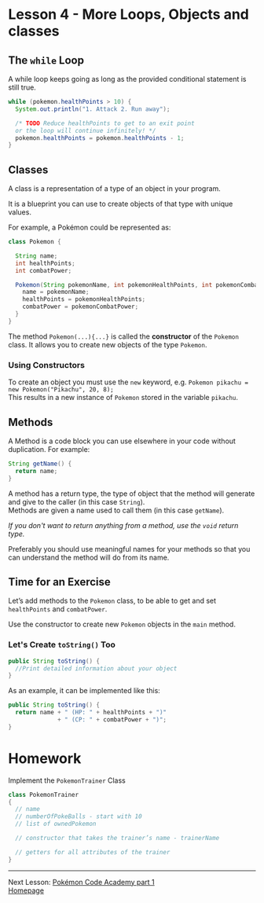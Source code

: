 # Lesson 4 - More Loops, Objects and classes

## The `while` Loop
A while loop keeps going as long as the provided conditional statement is still true.

```java
while (pokemon.healthPoints > 10) {
  System.out.println("1. Attack 2. Run away");

  /* TODO Reduce healthPoints to get to an exit point
  or the loop will continue infinitely! */
  pokemon.healthPoints = pokemon.healthPoints - 1;
}
```

## Classes
A class is a representation of a type of an object in your program.

It is a blueprint you can use to create objects of that type with unique values.

For example, a Pokémon could be represented as:
```java
class Pokemon {

  String name;
  int healthPoints;
  int combatPower;

  Pokemon(String pokemonName, int pokemonHealthPoints, int pokemonCombatPower) {
    name = pokemonName;
    healthPoints = pokemonHealthPoints;
    combatPower = pokemonCombatPower;
  }
}
```

The method `Pokemon(...){...}` is called the **constructor** of the `Pokemon` class. It allows you to create new objects of the type `Pokemon`.

### Using Constructors
To create an object you must use the `new` keyword, e.g.
`Pokemon pikachu = new Pokemon("Pikachu", 20, 8);`  
This results in a new instance of `Pokemon` stored in the variable `pikachu`.

## Methods
A Method is a code block you can use elsewhere in your code without duplication. For example:
```java
String getName() {
  return name;
}
```
A method has a return type, the type of object that the method will generate and give to the caller (in this case `String`).  
Methods are given a name used to call them (in this case `getName`).

*If you don't want to return anything from a method, use the `void` return type.*

Preferably you should use meaningful names for your methods so that you can understand the method will do from its name.

## Time for an Exercise
Let’s add methods to the `Pokemon` class, to be able to get and set `healthPoints` and `combatPower`.

Use the constructor to create new `Pokemon` objects in the `main` method.

### Let's Create `toString()` Too
```java
public String toString() {
  //Print detailed information about your object
}
```
As an example, it can be implemented like this:
```java
public String toString() {
  return name + " (HP: " + healthPoints + ")"
              + " (CP: " + combatPower + ")";
}
```

# Homework
Implement the `PokemonTrainer` Class
```java
class PokemonTrainer
{
  // name
  // numberOfPokeBalls - start with 10
  // list of ownedPokemon

  // constructor that takes the trainer’s name - trainerName

  // getters for all attributes of the trainer
}
```
---
Next Lesson: [Pokémon Code Academy part 1](lesson5.md)  
[Homepage](index.md)
